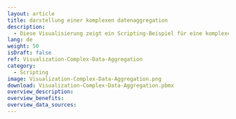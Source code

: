 ```yaml
---
layout: article
title: darstellung einer komplexen datenaggregation
description: 
  - Diese Visualisierung zeigt ein Scripting-Beispiel für eine komplexe Datenaggregation.
lang: de
weight: 50
isDraft: false
ref: Visualization-Complex-Data-Aggregation
category:
  - Scripting
image: Visualization-Complex-Data-Aggregation.png
download: Visualization-Complex-Data-Aggregation.pbmx
overview_description:
overview_benefits:
overview_data_sources:
---
```

